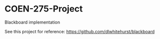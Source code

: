 # COEN-275-Project
Blackboard implementation

See this project for reference: https://github.com/dlwhitehurst/blackboard
